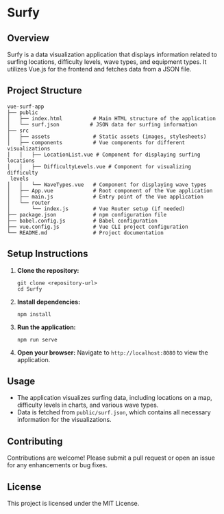 # Surfy 

## Overview
Surfy is a data visualization application that displays information related to surfing locations, difficulty levels, wave types, and equipment types. It utilizes Vue.js for the frontend and fetches data from a JSON file.

## Project Structure
```
vue-surf-app
├── public
│   ├── index.html          # Main HTML structure of the application
│   └── surf.json          # JSON data for surfing information
├── src
│   ├── assets              # Static assets (images, stylesheets)
│   ├── components          # Vue components for different visualizations
│   │   ├── LocationList.vue # Component for displaying surfing locations
│   │   ├── DifficultyLevels.vue # Component for visualizing difficulty
 levels
│   │   └── WaveTypes.vue   # Component for displaying wave types
│   ├── App.vue             # Root component of the Vue application
│   ├── main.js             # Entry point of the Vue application
│   └── router
│       └── index.js        # Vue Router setup (if needed)
├── package.json            # npm configuration file
├── babel.config.js         # Babel configuration
├── vue.config.js           # Vue CLI project configuration
└── README.md               # Project documentation
```

## Setup Instructions
1. **Clone the repository:**
   ```
   git clone <repository-url>
   cd Surfy
   ```

2. **Install dependencies:**
   ```
   npm install
   ```

3. **Run the application:**
   ```
   npm run serve
   ```

4. **Open your browser:**
   Navigate to `http://localhost:8080` to view the application.

## Usage
- The application visualizes surfing data, including locations on a map, difficulty levels in charts, and various wave types.
- Data is fetched from `public/surf.json`, which contains all necessary information for the visualizations.

## Contributing
Contributions are welcome! Please submit a pull request or open an issue for any enhancements or bug fixes.

## License
This project is licensed under the MIT License.
